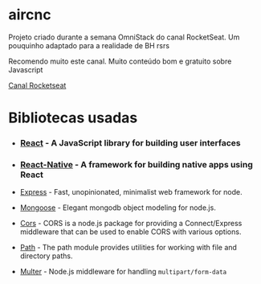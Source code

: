 # aircnc

Projeto criado durante a semana OmniStack do canal RocketSeat.
Um pouquinho adaptado para a realidade de BH rsrs

Recomendo muito este canal. Muito conteúdo bom e gratuito sobre Javascript 

[Canal Rocketseat](https://www.youtube.com/channel/UCSfwM5u0Kce6Cce8_S72olg)

# Bibliotecas usadas
- ### [React](https://reactjs.org/) - A JavaScript library for building user interfaces
- ### [React-Native](https://facebook.github.io/react-native/) - A framework for building native apps using React

- [Express](https://github.com/expressjs/express) - Fast, unopinionated, minimalist web framework for node.
- [Mongoose](https://mongoosejs.com/) - Elegant mongodb object modeling for node.js.
- [Cors](https://github.com/expressjs/cors) - CORS is a node.js package for providing a Connect/Express middleware that can be used to enable CORS with various options.
- [Path](https://nodejs.org/api/path.html) - The path module provides utilities for working with file and directory paths.
- [Multer](https://github.com/expressjs/multer) - Node.js middleware for handling `multipart/form-data`
